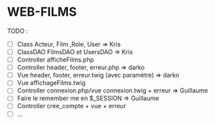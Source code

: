 # WEB-FILMS

TODO :
- [ ] Class Acteur, Film ,Role, User => Kris
- [ ] ClassDAO FilmsDAO et UsersDAO => Kris
- [ ] Controller afficheFilms.php 
- [ ] Controller header, footer, erreur.php => darko
- [ ] Vue header, footer, erreur.twig (avec paramètre) => darko
- [ ] Vue affichageFilms.twig
- [ ] Controller connexion.php/vue connexion.twig + erreur => Guillaume
- [ ] Faire le remember me en $_SESSION => Guillaume
- [ ] Controller cree_compte + vue + erreur 
- [ ] ...